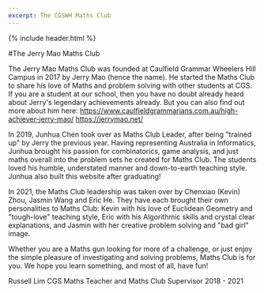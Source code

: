```yaml
---
excerpt: The CGSWH Maths Club
---
```

{% include header.html %}

#The Jerry Mao Maths Club 

The Jerry Mao Maths Club was founded at Caulfield Grammar Wheelers Hill Campus in 2017 by Jerry Mao (hence the name). He started the Maths Club to share his love of Maths and problem solving with other students at CGS. If you are a student at our school, then you have no doubt already heard about Jerry's legendary achievements already. But you can also find out more about him here:
https://www.caulfieldgrammarians.com.au/high-achiever-jerry-mao/
https://jerrymao.net/

In 2019, Junhua Chen took over as Maths Club Leader, after being "trained up" by Jerry the previous year. Having representing Australia in Informatics, Junhua brought his passion for combinatorics, game analysis, and just maths overall into the problem sets he created for Maths Club. The students loved his humble, understated manner and down-to-earth teaching style. Junhua also built this website after graduating!

In 2021, the Maths Club leadership was taken over by Chenxiao (Kevin) Zhou, Jasmin Wang and Eric He. They have each brought their own personalities to Maths Club: Kevin with his love of Euclidean Geometry and "tough-love" teaching style, Eric with his Algorithmic skills and crystal clear explanations, and Jasmin with her creative problem solving and "bad girl" image.

Whether you are a Maths gun looking for more of a challenge, or just enjoy the simple pleasure of investigating and solving problems, Maths Club is for you. We hope you learn something, and most of all, have fun!

Russell Lim
CGS Maths Teacher and Maths Club Supervisor
2018 - 2021



